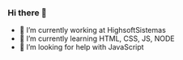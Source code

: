 ### Hi there 👋

- 🔭 I’m currently working at HighsoftSistemas
- 🌱 I’m currently learning HTML, CSS, JS, NODE
- 🤔 I’m looking for help with JavaScript
